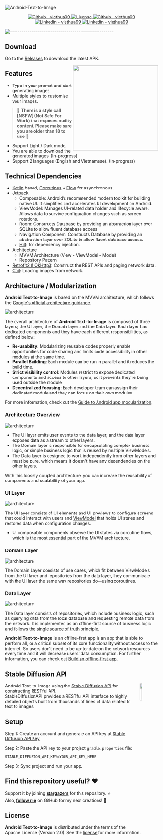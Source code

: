 ![Android-Text-to-Image](https://socialify.git.ci/viethua99/Android-Text-to-Image/image?description=1&descriptionEditable=%F0%9F%9A%80%20Instantly%20generate%20high-quality%20images%20based%20on%20your%20text%20prompt%20%F0%9F%9A%80&font=Inter&logo=https%3A%2F%2Ftabris.com%2Fwp-content%2Fuploads%2F2021%2F06%2Fjetpack-compose-icon_RGB.png&name=1&pattern=Brick%20Wall&theme=Dark)
<p align="center">
  <a href="https://github.com/viethua99/Android-Text-to-Image/releases">
     <img src="https://img.shields.io/github/downloads/viethua99/Android-Text-to-Image/total?color=3BB143" alt="Github - viethua99">
  </a>

  <a href="https://opensource.org/licenses/Apache-2.0">
     <img alt="License" src="https://img.shields.io/badge/License-Apache%202.0-brown.svg"/>
  </a>

  <a href="https://github.com/viethua99">
     <img src="https://img.shields.io/badge/Github-viethua99-blueviolet?logo=github" alt="Github - viethua99">
  </a>

  <a href="https://github.com/viethua99">
     <img src="https://img.shields.io/badge/LinkedIn-0077B5?style=for-the-badge&logo=linkedin&logoColor=white" alt="Linkedin - viethua99">
  </a>

  <a href="https://www.linkedin.com/in/viet-hua-3255a2181/">
     <img src="https://img.shields.io/badge/Linkedin-Viet Hua-0077B5?logo=linkedin&logoColor=" alt="Linkedin - viethua99">
  </a>

</p>

![-----------------------------------------------------](https://raw.githubusercontent.com/andreasbm/readme/master/assets/lines/rainbow.png)

## Download
Go to the [Releases](https://github.com/viethua99/Android-Text-to-Image/releases) to download the latest APK.

<img src="docs/images/showcase_v2.gif" align="right" width="280"/>

## Features

- Type in your prompt and start generating images.
- Multiple styles to customize your images.
> 🔞 **There is a style call [NSFW] (Not Safe For Work) that exposes nudity content. Please make sure you are older than 18 to use** 🔞
- Support Light / Dark mode.
- You are able to download the generated images. (In-progress)
- Support 2 languages (English and Vietnamese). (In-progress)

## Technical Dependencies
- [Kotlin](https://kotlinlang.org/) based, [Coroutines](https://github.com/Kotlin/kotlinx.coroutines) + [Flow](https://kotlin.github.io/kotlinx.coroutines/kotlinx-coroutines-core/kotlinx.coroutines.flow/) for asynchronous.
- Jetpack
  - Composable: Android’s recommended modern toolkit for building native UI. It simplifies and accelerates UI development on Android.
  - ViewModel: Manages UI-related data holder and lifecycle aware. Allows data to survive configuration changes such as screen rotations.
  - Room: Constructs Database by providing an abstraction layer over SQLite to allow fluent database access.
  - Navigation Component: Constructs Database by providing an abstraction layer over SQLite to allow fluent database access.
  - [Hilt](https://dagger.dev/hilt/): for dependency injection.
- Architecture
  - MVVM Architecture (View - ViewModel - Model)
  - Repository Pattern
- [Retrofit2 & OkHttp3](https://github.com/square/retrofit): Construct the REST APIs and paging network data.
- [Coil](https://github.com/coil-kt/coil): Loading images from network.


## Architecture / Modularization
**Android Text-to-Image** is based on the MVVM architecture, which follows the [Google's official architecture guidance](https://developer.android.com/topic/architecture).

![architecture](docs/images/architecture.png)

The overall architecture of **Android Text-to-Image** is composed of three layers; the UI layer, the Domain layer and the Data layer. Each layer has dedicated components and they have each different responsibilities, as defined below:

- **Re-usability**: Modularizing reusable codes properly enable opportunities for code sharing and limits code accessibility in other modules at the same time.
- **Parallel Building**: Each module can be run in parallel and it reduces the build time.
- **Strict visibility control**: Modules restrict to expose dedicated components and access to other layers, so it prevents they're being used outside the module
- **Decentralized focusing**: Each developer team can assign their dedicated module and they can focus on their own modules.

For more information, check out the [Guide to Android app modularization](https://developer.android.com/topic/modularization).

### Architecture Overview

![architecture](docs/images/architecture-overview.png)

- The UI layer emits user events to the data layer, and the data layer exposes data as a stream to other layers.
- The Domain layer is responsible for encapsulating complex business logic, or simple business logic that is reused by multiple ViewModels.
- The Data layer is designed to work independently from other layers and must be pure, which means it doesn't have any dependencies on the other layers.

With this loosely coupled architecture, you can increase the reusability of components and scalability of your app.

### UI Layer

![architecture](docs/images/ui-layer.png)

The UI layer consists of UI elements and UI previews to configure screens that could interact with users and [ViewModel](https://developer.android.com/topic/libraries/architecture/viewmodel) that holds UI states and restores data when configuration changes.
- UI composable components observe the UI states via coroutine flows, which is the most essential part of the MVVM architecture.

### Domain Layer

![architecture](docs/images/domain-layer.png)

The Domain Layer consists of use cases, which fit between ViewModels from the UI layer and repositories from the data layer, they communicate with the UI layer the same way repositories do—using coroutines.<br>

### Data Layer

![architecture](docs/images/data-layer.png)

The Data layer consists of repositories, which include business logic, such as querying data from the local database and requesting remote data from the network. It is implemented as an offline-first source of business logic and follows the [single source of truth](https://en.wikipedia.org/wiki/Single_source_of_truth) principle.<br>

**Android Text-to-Image** is an offline-first app is an app that is able to perform all, or a critical subset of its core functionality without access to the internet.
So users don't need to be up-to-date on the network resources every time and it will decrease users' data consumption. For further information, you can check out [Build an offline-first app](https://developer.android.com/topic/architecture/data-layer/offline-first).

## Stable Diffusion API

<img src="https://media.licdn.com/dms/image/C560BAQHKCfkGo3NAFg/company-logo_200_200/0/1674489509554?e=2147483647&v=beta&t=gQQAyRwXUtoKjaxepavRkBsaxjY0L-qcXc9o-eykCYI" align="right" width="12%"/>

Android Text-to-Image using the [Stable Diffusion API](https://stablediffusionapi.com/) for constructing RESTful API.<br>
StableDiffusionAPI provides a RESTful API interface to highly detailed objects built from thousands of lines of data related to text to images.
## Setup
Step 1: Create an account and generate an API key at [Stable Diffusion API Key](https://stablediffusionapi.com/dashboard/apikeys)

Step 2: Paste the API key to your project `gradle.properties` file:
<pre><code class="lang-groovy">STABLE_DIFFUSION_API_KEY=YOUR_API_KEY_HERE</code></pre>

Step 3: Sync project and run your app.

## Find this repository useful? :heart:
Support it by joining __[stargazers](https://github.com/viethua99/Android-Text-to-Image/stargazers)__ for this repository. :star: <br>
Also, __[follow me](https://github.com/viethua99)__ on GitHub for my next creations! 🤩


## License

**Android Text-to-Image** is distributed under the terms of the Apache License (Version 2.0). See the
[license](LICENSE) for more information.